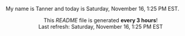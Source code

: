 My name is Tanner and today is Saturday, November 16, 1:25 PM EST.

<p align="center">This <i>README</i> file is generated <b>every 3 hours</b>!</br>Last refresh: Saturday, November 16, 1:25 PM EST<br /></p>
